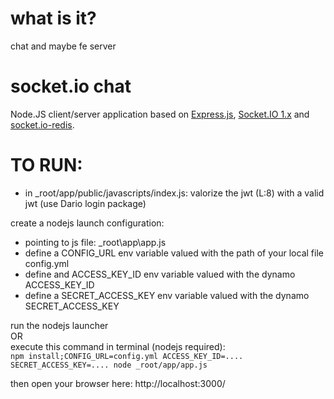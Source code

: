 # what is it?
chat and maybe fe server

# socket.io chat
Node.JS client/server application based on [Express.js](http://expressjs.com/), [Socket.IO 1.x](http://socket.io/) and [socket.io-redis](https://github.com/socketio/socket.io-redis).

# TO RUN:
- in _root/app/public/javascripts/index.js: valorize the jwt (L:8) with a valid jwt (use Dario login package)
  
create a nodejs launch configuration:
- pointing to js file: _root\app\app.js
- define a CONFIG_URL env variable valued with the path of your local file config.yml
- define and ACCESS_KEY_ID env variable valued with the dynamo ACCESS_KEY_ID
- define a SECRET_ACCESS_KEY env variable valued with the dynamo SECRET_ACCESS_KEY
 
run the nodejs launcher   
OR  
execute this command in terminal (nodejs required):  
`npm install;CONFIG_URL=config.yml ACCESS_KEY_ID=.... SECRET_ACCESS_KEY=.... node _root/app/app.js`

then open your browser here: http://localhost:3000/